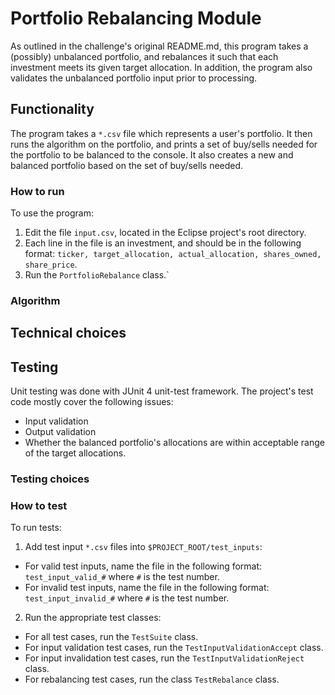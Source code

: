 # Portfolio Rebalancing Module

As outlined in the challenge's original README.md, this program takes a (possibly) unbalanced portfolio, and rebalances it such that each investment meets its given target allocation. In addition, the program also validates the unbalanced portfolio input prior to processing.

## Functionality

The program takes a `*.csv` file which represents a user's portfolio. It then runs the algorithm on the portfolio, and prints a set of buy/sells needed for the portfolio to be balanced to the console. It also creates a new and balanced portfolio based on the set of buy/sells needed.

### How to run

To use the program:

1. Edit the file `input.csv`, located in the Eclipse project's root directory.
2. Each line in the file is an investment, and should be in the following format: `ticker, target_allocation, actual_allocation, shares_owned, share_price`.
3. Run the `PortfolioRebalance` class.`
 
### Algorithm

## Technical choices

## Testing

Unit testing was done with JUnit 4 unit-test framework. The project's test code mostly cover the following issues:

* Input validation
* Output validation
* Whether the balanced portfolio's allocations are within acceptable range of the target allocations.

### Testing choices

### How to test

To run tests:

1. Add test input `*.csv` files into `$PROJECT_ROOT/test_inputs`:
 * For valid test inputs, name the file in the following format: `test_input_valid_#` where `#` is the test number.
 * For invalid test inputs, name the file in the following format: `test_input_invalid_#` where `#` is the test number.

2. Run the appropriate test classes:
 * For all test cases, run the `TestSuite` class.
 * For input validation test cases, run the `TestInputValidationAccept` class.
 * For input invalidation test cases, run the `TestInputValidationReject` class.
 * For rebalancing test cases, run the class `TestRebalance` class.
